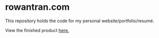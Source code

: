 # rowantran.com

This repository holds the code for my personal website/portfolio/resumé.

View the finished product [here.](https://rowantran.com)
